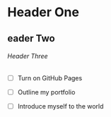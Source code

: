 # Header One
## eader Two
###### Header Three
- [ ] Turn on GitHub Pages
- [ ] Outline my portfolio
- [ ] Introduce myself to the world

